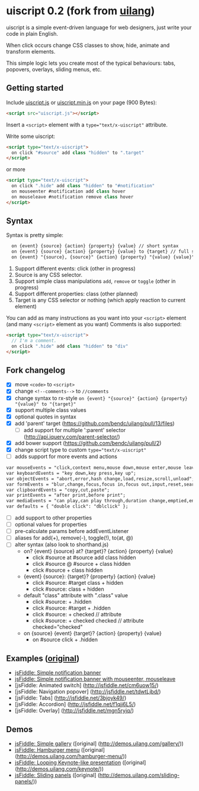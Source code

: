 # uiscript 0.2 (fork from [uilang](https://github.com/bendc/uilang))

uiscript is a simple event-driven language for web designers, just write your code in plain English.

When click occurs change CSS classes to show, hide, animate and transform elements.

This simple logic lets you create most of the typical behaviours: tabs, popovers, overlays, sliding menus, etc.

## Getting started

Include [uiscript.js](https://rawgit.com/qweek/uiscript/master/uiscript.js) or [uiscript.min.js](https://rawgit.com/qweek/uiscript/master/uiscript.min.js) on your page (900 Bytes):

```html
<script src="uiscript.js"></script>
```

Insert a `<script>` element with a `type="text/x-uiscript"` attribute.

Write some uiscript:

```html
<script type="text/x-uiscript">
  on click "#source" add class "hidden" to ".target"
</script>
```
or more

```html
<script type="text/x-uiscript">
  on click ".hide" add class "hidden" to "#notification"
  on mouseenter #notification add class hover
  on mouseleave #notification remove class hover
</script>
```

## Syntax

Syntax is pretty simple:

```html
  on {event} {source} {action} {property} {value} // short syntax
  on {event} {source} {action} {property} {value} to {target} // full syntax
  on {event} "{source}, {source}" {action} {property} "{value} {value}" to "{target}, {target}" // multi-value syntax
```
1. Support different events: click (other in progress)
2. Source is any CSS selector.
3. Support simple class manipulations `add`, `remove` or `toggle` (other in progress)
4. Support different properties: class (other planned)
5. Target is any CSS selector or nothing (which apply reaction to current element)

You can add as many instructions as you want into your `<script>` element (and many `<script>` element as you want)
Comments is also supported:
```html
<script type="text/x-uiscript">
  // I'm a comment.
  on click ".hide" add class "hidden" to "div"
</script>
```

## Fork changelog

- [x] move `<code>` to `<script>`
- [x] change `<!--comments-->` to `//comments`
- [x] change syntax to rx-style `on {event} "{source}" {action} {property} "{value}" to "{target}"`
- [x] support multiple class values
- [x] optional quotes in syntax
- [x] add 'parent' target (https://github.com/bendc/uilang/pull/13/files)
  - [ ] add support for multiple ':parent' selector (http://api.jquery.com/parent-selector/)
- [x] add bower support (https://github.com/bendc/uilang/pull/2)
- [x] change script type to custom `type="text/x-uiscript"`
- [ ] adds support for more events and actions
```html
var mouseEvents = "click,context menu,mouse down,mouse enter,mouse leave,mouse move,mouse over,mouse out,mouse up";
var keyboardEvents = "key down,key press,key up";
var objectEvents = "abort,error,hash change,load,resize,scroll,unload";
var formEvents = "blur,change,focus,focus in,focus out,input,reset,search,select,submit";
var clipboardEvents = "copy,cut,paste";
var printEvents = "after print,before print";
var mediaEvents = "can play,can play through,duration change,emptied,ended,loaded data,loaded metadata,load start,pause,play,playing,progress,rate change,seeked,seeking,stalled,suspend,time update,volume change,waiting";
var defaults = { "double click": "dblclick" };
```
- [ ] add support to other properties
- [ ] optional values for properties
- [ ] pre-calculate params before addEventListener
- [ ] aliases for add(+), remove(-), toggle(!), to(at, @)
- [ ] alter syntax (also look to shorthand.js)
  - on? {event} {source} at? {target}? {action} {property} {value}
    - click #source at #source add class hidden
    - click #source @ #source + class hidden
    - click #source + class hidden
  - {event} {source}: {target}? {property} {action} {value}
    - click #source: #target class + hidden
    - click #source: class + hidden
  - default "class" attribute with ".class" value
    - click #source: + .hidden
    - click #source: #target + .hidden
    - click #source: + checked // attribute
    - click #source: + checked checked // attribute checked="checked"
  - on {source} {event} {target}? {action} {property} {value}
    - on #source click + .hidden

## Examples ([original](http://uilang.com/))

* [jsFiddle: Simple notification banner](http://jsfiddle.net/L9kaoo62/)
* [jsFiddle: Simple notification banner with mouseenter, mouseleave](http://jsfiddle.net/Lw7kxLbb/)
* [jsFiddle: Animated switch] (http://jsfiddle.net/cm6uow15/)
* [jsFiddle: Navigation popover] (http://jsfiddle.net/tdwtLjbd/)
* [jsFiddle: Tabs] (http://jsfiddle.net/3bjoyk49/)
* [jsFiddle: Accordion] (http://jsfiddle.net/f1qjj6L5/)
* [jsFiddle: Overlay] (http://jsfiddle.net/mgn5ryjq/)

## Demos

* [jsFiddle: Simple gallery](http://jsfiddle.net/8n9hwrbj/) ([original] (http://demos.uilang.com/gallery/))
* [jsFiddle: Hamburger menu](http://jsfiddle.net/8xnp67g7/) ([original] (http://demos.uilang.com/hamburger-menu/))
* [jsFiddle: Looping Keynote-like presentation](http://jsfiddle.net/jf2Lxpat/) ([original] (http://demos.uilang.com/keynote/))
* [jsFiddle: Sliding panels](http://jsfiddle.net/exrjL8pt/) ([original] (http://demos.uilang.com/sliding-panels/))
